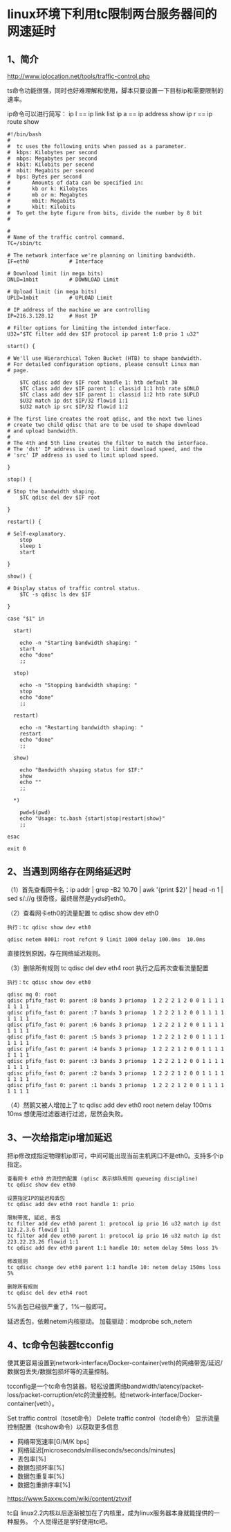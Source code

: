 # linux环境下利用tc限制两台服务器间的网速延时

## 1、简介
http://www.iplocation.net/tools/traffic-control.php

ts命令功能很强，同时也好难理解和使用，脚本只要设置一下目标ip和需要限制的速率。

ip命令可以进行简写：
ip l  ==  ip link list
ip a  ==  ip address show
ip r  == ip route show

```
#!/bin/bash
#
#  tc uses the following units when passed as a parameter.
#  kbps: Kilobytes per second
#  mbps: Megabytes per second
#  kbit: Kilobits per second
#  mbit: Megabits per second
#  bps: Bytes per second
#       Amounts of data can be specified in:
#       kb or k: Kilobytes
#       mb or m: Megabytes
#       mbit: Megabits
#       kbit: Kilobits
#  To get the byte figure from bits, divide the number by 8 bit
#

#
# Name of the traffic control command.
TC=/sbin/tc

# The network interface we're planning on limiting bandwidth.
IF=eth0             # Interface

# Download limit (in mega bits)
DNLD=1mbit          # DOWNLOAD Limit

# Upload limit (in mega bits)
UPLD=1mbit          # UPLOAD Limit

# IP address of the machine we are controlling
IP=216.3.128.12     # Host IP

# Filter options for limiting the intended interface.
U32="$TC filter add dev $IF protocol ip parent 1:0 prio 1 u32"

start() {

# We'll use Hierarchical Token Bucket (HTB) to shape bandwidth.
# For detailed configuration options, please consult Linux man
# page.

    $TC qdisc add dev $IF root handle 1: htb default 30
    $TC class add dev $IF parent 1: classid 1:1 htb rate $DNLD
    $TC class add dev $IF parent 1: classid 1:2 htb rate $UPLD
    $U32 match ip dst $IP/32 flowid 1:1
    $U32 match ip src $IP/32 flowid 1:2

# The first line creates the root qdisc, and the next two lines
# create two child qdisc that are to be used to shape download
# and upload bandwidth.
#
# The 4th and 5th line creates the filter to match the interface.
# The 'dst' IP address is used to limit download speed, and the
# 'src' IP address is used to limit upload speed.

}

stop() {

# Stop the bandwidth shaping.
    $TC qdisc del dev $IF root

}

restart() {

# Self-explanatory.
    stop
    sleep 1
    start

}

show() {

# Display status of traffic control status.
    $TC -s qdisc ls dev $IF

}

case "$1" in

  start)

    echo -n "Starting bandwidth shaping: "
    start
    echo "done"
    ;;

  stop)

    echo -n "Stopping bandwidth shaping: "
    stop
    echo "done"
    ;;

  restart)

    echo -n "Restarting bandwidth shaping: "
    restart
    echo "done"
    ;;

  show)

    echo "Bandwidth shaping status for $IF:"
    show
    echo ""
    ;;

  *)

    pwd=$(pwd)
    echo "Usage: tc.bash {start|stop|restart|show}"
    ;;

esac

exit 0
```

## 2、当遇到网络存在网络延迟时
（1）首先查看网卡名：ip addr | grep -B2 10.70 | awk '{print $2}' | head -n 1 | sed s/://g
很奇怪，最终居然是yyds的eth0。

（2）查看网卡eth0的流量配置
tc qdisc show dev eth0
```
执行：tc qdisc show dev eth0

qdisc netem 8001: root refcnt 9 limit 1000 delay 100.0ms  10.0ms
```
直接找到原因，存在网络延迟规则。

（3）删除所有规则
tc qdisc del dev eth4 root
执行之后再次查看流量配置
```
执行：tc qdisc show dev eth0

qdisc mq 0: root
qdisc pfifo_fast 0: parent :8 bands 3 priomap  1 2 2 2 1 2 0 0 1 1 1 1 1 1 1 1
qdisc pfifo_fast 0: parent :7 bands 3 priomap  1 2 2 2 1 2 0 0 1 1 1 1 1 1 1 1
qdisc pfifo_fast 0: parent :6 bands 3 priomap  1 2 2 2 1 2 0 0 1 1 1 1 1 1 1 1
qdisc pfifo_fast 0: parent :5 bands 3 priomap  1 2 2 2 1 2 0 0 1 1 1 1 1 1 1 1
qdisc pfifo_fast 0: parent :4 bands 3 priomap  1 2 2 2 1 2 0 0 1 1 1 1 1 1 1 1
qdisc pfifo_fast 0: parent :3 bands 3 priomap  1 2 2 2 1 2 0 0 1 1 1 1 1 1 1 1
qdisc pfifo_fast 0: parent :2 bands 3 priomap  1 2 2 2 1 2 0 0 1 1 1 1 1 1 1 1
qdisc pfifo_fast 0: parent :1 bands 3 priomap  1 2 2 2 1 2 0 0 1 1 1 1 1 1 1 1
```
（4）然鹅又被人增加上了
tc qdisc add dev eth0 root netem delay 100ms 10ms
想使用过滤器进行过滤，居然会失败。

## 3、一次给指定ip增加延迟
把ip修改成指定物理机ip即可，中间可能出现当前主机网口不是eth0。支持多个ip指定。
```
查看网卡 eth0 的流控的配置 (qdisc 表示排队规则 queueing discipline)
tc qdisc show dev eth0

设置指定IP的延迟和丢包
tc qdisc add dev eth0 root handle 1: prio

限制带宽, 延迟, 丢包
tc filter add dev eth0 parent 1: protocol ip prio 16 u32 match ip dst 123.2.3.6 flowid 1:1
tc filter add dev eth0 parent 1: protocol ip prio 16 u32 match ip dst 223.22.23.26 flowid 1:1
tc qdisc add dev eth0 parent 1:1 handle 10: netem delay 50ms loss 1%

修改规则
tc qdisc change dev eth0 parent 1:1 handle 10: netem delay 150ms loss 5%

删除所有规则
tc qdisc del dev eth4 root
```
5%丢包已经很严重了，1%一般即可。

延迟丢包，依赖netem内核驱动。
加载驱动：modprobe sch_netem

## 4、tc命令包装器tcconfig
使其更容易设置到network-interface/Docker-container(veth)的网络带宽/延迟/数据包丢失/数据包损坏等的流量控制。

tcconfig是一个tc命令包装器。轻松设置网络bandwidth/latency/packet-loss/packet-corruption/etc的流量控制。给network-interface/Docker-container(veth）。

Set traffic control（tcset命令）
Delete traffic control（tcdel命令）
显示流量控制配置（tcshow命令）以获取更多信息

- 网络带宽速率[G/M/K bps]
- 网络延迟[microseconds/milliseconds/seconds/minutes]
- 丢包率[%]
- 数据包损坏率[%]
- 数据包重复率[%]
- 数据包重排序率[%]

https://www.5axxw.com/wiki/content/ztvxjf

tc自 linux2.2内核以后逐渐被加在了内核里，成为linux服务器本身就能提供的一种服务。
个人觉得还是学好使用tc吧。










